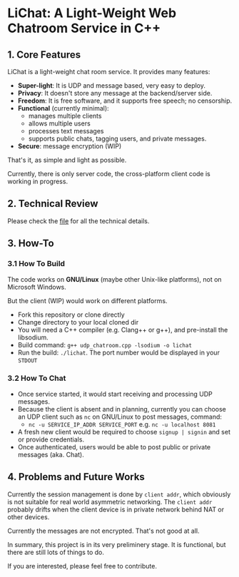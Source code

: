 # LiChat: A Light-Weight Web Chatroom Service in C++

## 1. Core Features

LiChat is a light-weight chat room service. It provides many features:

- **Super-light**: It is UDP and message based, very easy to deploy.
- **Privacy**: It doesn't store any message at the backend/server side.
- **Freedom**: It is free software, and it supports free speech; no censorship.
- **Functional** (currently minimal):
  - manages multiple clients
  - allows multiple users
  - processes text messages
  - supports public chats, tagging users, and private messages.
- **Secure**: message encryption (WIP)

That's it, as simple and light as possible.

Currently, there is only server code, the cross-platform client code is working in progress.

## 2. Technical Review

Please check the [file](./TR_UDP_CHATROOM.md) for all the technical details.

## 3. How-To

### 3.1 How To Build

The code works on **GNU/Linux** (maybe other Unix-like platforms), not on Microsoft Windows. 

But the client (WIP) would work on different platforms.

- Fork this repository or clone directly
- Change directory to your local cloned dir
- You will need a C++ compiler (e.g. Clang++ or g++), and pre-install the libsodium.
- Build command: `g++ udp_chatroom.cpp -lsodium -o lichat`
- Run the build: `./lichat`. The port number would be displayed in your `STDOUT`

### 3.2 How To Chat

- Once service started, it would start receiving and processing UDP messages.
- Because the client is absent and in planning, currently you can choose an UDP client such as `nc` on GNU/Linux to post messages, command:
  - `nc -u SERVICE_IP_ADDR SERVICE_PORT` e.g. `nc -u localhost 8081`
- A fresh new client would be required to choose `signup | signin` and set or provide credentials.
- Once authenticated, users would be able to post public or private messages (aka. Chat).

## 4. Problems and Future Works

Currently the session management is done by `client addr`, which obviously is not suitable for real world asymmetric networking. The `client addr` probably drifts when the client device is in private network behind NAT or other devices. 

Currently the messages are not encrypted. That's not good at all.

In summary, this project is in its very preliminery stage. It is functional, but there are still lots of things to do. 

If you are interested, please feel free to contribute.